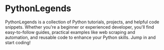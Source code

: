 # PythonLegends
PythonLegends is a collection of Python tutorials, projects, and helpful code snippets. Whether you're a beginner or experienced developer, you'll find easy-to-follow guides, practical examples like web scraping and automation, and reusable code to enhance your Python skills. Jump in and start coding!
